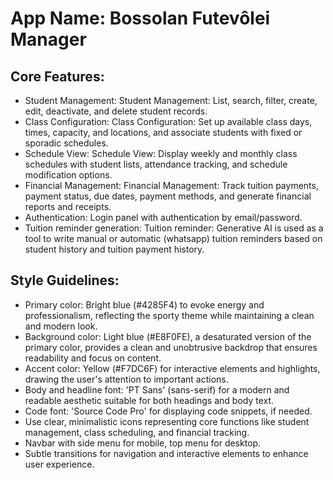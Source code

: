 # **App Name**: Bossolan Futevôlei Manager

## Core Features:

- Student Management: Student Management: List, search, filter, create, edit, deactivate, and delete student records.
- Class Configuration: Class Configuration: Set up available class days, times, capacity, and locations, and associate students with fixed or sporadic schedules.
- Schedule View: Schedule View: Display weekly and monthly class schedules with student lists, attendance tracking, and schedule modification options.
- Financial Management: Financial Management: Track tuition payments, payment status, due dates, payment methods, and generate financial reports and receipts.
- Authentication: Login panel with authentication by email/password.
- Tuition reminder generation: Tuition reminder: Generative AI is used as a tool to write manual or automatic (whatsapp) tuition reminders based on student history and tuition payment history. 

## Style Guidelines:

- Primary color: Bright blue (#4285F4) to evoke energy and professionalism, reflecting the sporty theme while maintaining a clean and modern look.
- Background color: Light blue (#E8F0FE), a desaturated version of the primary color, provides a clean and unobtrusive backdrop that ensures readability and focus on content.
- Accent color: Yellow (#F7DC6F) for interactive elements and highlights, drawing the user's attention to important actions.
- Body and headline font: 'PT Sans' (sans-serif) for a modern and readable aesthetic suitable for both headings and body text.
- Code font: 'Source Code Pro' for displaying code snippets, if needed.
- Use clear, minimalistic icons representing core functions like student management, class scheduling, and financial tracking.
- Navbar with side menu for mobile, top menu for desktop.
- Subtle transitions for navigation and interactive elements to enhance user experience.